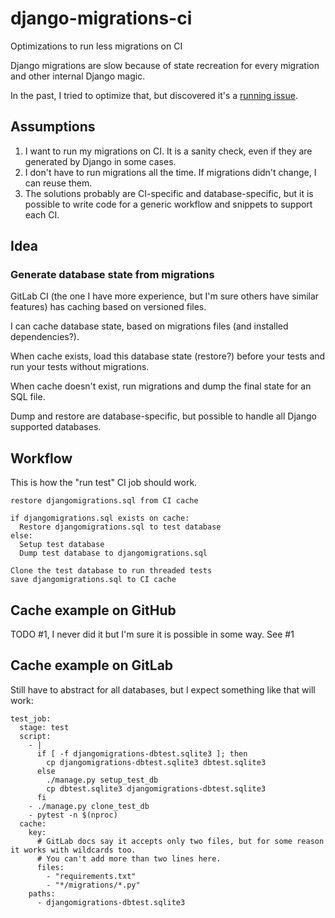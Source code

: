 # django-migrations-ci
Optimizations to run less migrations on CI

Django migrations are slow because of state recreation for every migration and other internal Django magic.

In the past, I tried to optimize that, but discovered it's a [running issue](https://code.djangoproject.com/ticket/29898).

## Assumptions

1. I want to run my migrations on CI. It is a sanity check, even if they are generated by Django in some cases.
1. I don't have to run migrations all the time. If migrations didn't change, I can reuse them.
1. The solutions probably are CI-specific and database-specific, but it is possible to write code for a generic workflow and snippets to support each CI.

## Idea

### Generate database state from migrations
GitLab CI (the one I have more experience, but I'm sure others have similar features) has caching based on versioned files.

I can cache database state, based on migrations files (and installed dependencies?).

When cache exists, load this database state (restore?) before your tests and run your tests without migrations.

When cache doesn't exist, run migrations and dump the final state for an SQL file.

Dump and restore are database-specific, but possible to handle all Django supported databases.


## Workflow

This is how the "run test" CI job should work.

```
restore djangomigrations.sql from CI cache

if djangomigrations.sql exists on cache:
  Restore djangomigrations.sql to test database
else:
  Setup test database
  Dump test database to djangomigrations.sql

Clone the test database to run threaded tests
save djangomigrations.sql to CI cache
```

## Cache example on GitHub

TODO #1, I never did it but I'm sure it is possible in some way. See #1

## Cache example on GitLab

Still have to abstract for all databases, but I expect something like that will work:

```
test_job:
  stage: test
  script:
    - |
      if [ -f djangomigrations-dbtest.sqlite3 ]; then
        cp djangomigrations-dbtest.sqlite3 dbtest.sqlite3
      else
        ./manage.py setup_test_db
        cp dbtest.sqlite3 djangomigrations-dbtest.sqlite3
      fi
    - ./manage.py clone_test_db
    - pytest -n $(nproc)
  cache:
    key:
      # GitLab docs say it accepts only two files, but for some reason it works with wildcards too.
      # You can't add more than two lines here.
      files:
        - "requirements.txt"
        - "*/migrations/*.py"
    paths:
      - djangomigrations-dbtest.sqlite3
 ```
